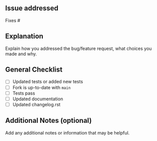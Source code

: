 ## Issue addressed
Fixes #<issue number>

## Explanation
Explain how you addressed the bug/feature request, what choices you made and why.

## General Checklist
- [ ] Updated tests or added new tests
- [ ] Fork is up-to-date with `main`
- [ ] Tests pass
- [ ] Updated documentation
- [ ] Updated changelog.rst

## Additional Notes (optional)
Add any additional notes or information that may be helpful.